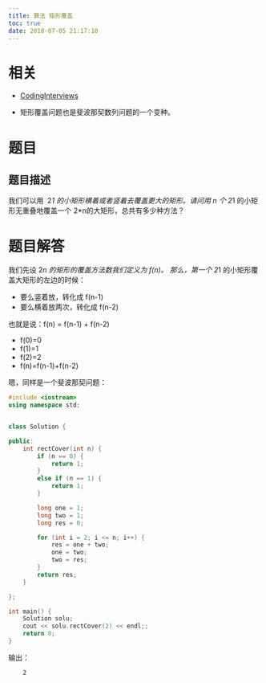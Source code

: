```yaml
---
title: 算法 矩形覆盖
toc: true
date: 2018-07-05 21:17:10
---
```

# 相关

- [CodingInterviews](https://github.com/gatieme/CodingInterviews)



- 矩形覆盖问题也是斐波那契数列问题的一个变种。


# 题目

## 题目描述

我们可以用  2*1 的小矩形横着或者竖着去覆盖更大的矩形。请问用 n 个 2*1 的小矩形无重叠地覆盖一个 2*n的大矩形，总共有多少种方法？


# 题目解答

我们先设 2*n 的矩形的覆盖方法数我们定义为 f(n)。
那么，第一个 2*1 的小矩形覆盖大矩形的左边的时候：

- 要么竖着放，转化成 f(n-1)
- 要么横着放两次，转化成 f(n-2)

也就是说：f(n) = f(n-1) + f(n-2)

  * f(0)=0
  * f(1)=1
  * f(2)=2
  * f(n)=f(n-1)+f(n-2)

嗯，同样是一个斐波那契问题：

```cpp
#include <iostream>
using namespace std;


class Solution {

public:
	int rectCover(int n) {
		if (n == 0) {
			return 1;
		}
		else if (n == 1) {
			return 1;
		}

		long one = 1;
		long two = 1;
		long res = 0;

		for (int i = 2; i <= n; i++) {
			res = one + two;
			one = two;
			two = res;
		}
		return res;
	}

};

int main() {
	Solution solu;
	cout << solu.rectCover(2) << endl;;
	return 0;
}
```

输出：

```text
    2
```

